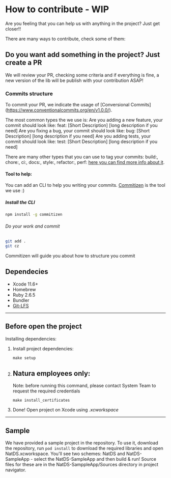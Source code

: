 # How to contribute - WIP

Are you feeling that you can help us with anything in the project? Just get closer!!

There are many ways to contribute, check some of them:
## Do you want add something in the project? Just create a PR
We will review your PR, checking some criteria and if everything is fine, a new version of the lib will be publish with your contribution ASAP!

### Commits structure
To commit your PR, we indicate the usage of [Conversional Commits] (https://www.conventionalcommits.org/en/v1.0.0/).

The most common types the we use is:
Are you adding a new feature, your commit should look like: feat: [Short Description] [long description if you need]
Are you fixing a bug, your commit should look like: bug: [Short Description] [long description if you need]
Are you adding tests, your commit should look like: test: [Short Description] [long description if you need]

There are many other types that you can use to tag your commits: build:, chore:, ci:, docs:, style:, refactor:, perf:
[here you can find more info about it](https://www.conventionalcommits.org/en/v1.0.0/).

#### Tool to help:
You can add an CLI to help you writing your commits. [Commitizen](https://github.com/commitizen/cz-cli) is the tool we use :)

##### Install the CLI
```bash
npm install -g commitizen
```
###### Do your work and commit
```bash
git add .
git cz
```

Commitizen will guide you about how to structure you commit

## Dependecies
- Xcode 11.6+
- Homebrew
- Ruby 2.6.5
- Bundler
- [Git-LFS](https://git-lfs.github.com/)

---
## Before open the project ##
  Installing dependencies:

1. Install project dependencies:
   ```
   make setup
   ```
2. ## Natura employees only:
   Note: before running this command, please contact System Team to request the required credentials

   ```
   make install_certificates
   ```

3. Done! Open project on Xcode using _.xcworkspace_

---

## Sample
We have provided a sample project in the repository. To use it, download the repository, run `pod install` to download the required libraries and open NatDS.xcworkspace. You'll see two schemes: NatDS and NatDS-SampleApp - select the NatDS-SampleApp and then build & run! Source files for these are in the NatDS-SamppleApp/Sources directory in project navigator.

